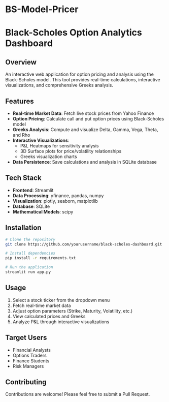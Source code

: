# BS-Model-Pricer
# Black-Scholes Option Analytics Dashboard

## Overview
An interactive web application for option pricing and analysis using the Black-Scholes model. This tool provides real-time calculations, interactive visualizations, and comprehensive Greeks analysis.

## Features
- **Real-time Market Data**: Fetch live stock prices from Yahoo Finance
- **Option Pricing**: Calculate call and put option prices using Black-Scholes model
- **Greeks Analysis**: Compute and visualize Delta, Gamma, Vega, Theta, and Rho
- **Interactive Visualizations**:
  - P&L Heatmaps for sensitivity analysis
  - 3D Surface plots for price/volatility relationships
  - Greeks visualization charts
- **Data Persistence**: Save calculations and analysis in SQLite database

## Tech Stack
- **Frontend**: Streamlit
- **Data Processing**: yfinance, pandas, numpy
- **Visualization**: plotly, seaborn, matplotlib
- **Database**: SQLite
- **Mathematical Models**: scipy

## Installation
```bash
# Clone the repository
git clone https://github.com/yourusername/black-scholes-dashboard.git

# Install dependencies
pip install -r requirements.txt

# Run the application
streamlit run app.py
```

## Usage
1. Select a stock ticker from the dropdown menu
2. Fetch real-time market data
3. Adjust option parameters (Strike, Maturity, Volatility, etc.)
4. View calculated prices and Greeks
5. Analyze P&L through interactive visualizations

## Target Users
- Financial Analysts
- Options Traders
- Finance Students
- Risk Managers

## Contributing
Contributions are welcome! Please feel free to submit a Pull Request.
